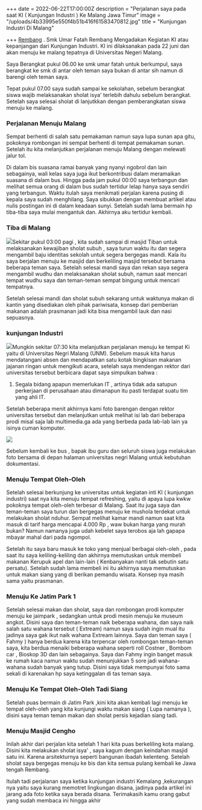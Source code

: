+++
date = 2022-06-22T17:00:00Z
description = "Perjalanan saya pada saat KI ( Kunjungan Industri ) Ke Malang Jawa Timur"
image = "/uploads/4b33995e550f4b51b416f61583470812.jpg"
title = "Kunjungan Industri Di Malang"

+++
[Rembang]() . Smk Umar Fatah Rembang Mengadakan Kegiatan KI atau kepanjangan dari Kunjungan Industri. KI ini dilaksanakan pada 22 juni dan akan menuju ke malang tepatnya di Universitas Negeri Malang.

Saya Berangkat pukul 06.00 ke smk umar fatah untuk berkumpul, saya berangkat ke smk di antar oleh teman saya bukan di antar sih namun di barengi oleh teman saya.

Tepat pukul 07.00 saya sudah sampai ke sekolahan, sebelum berangkat siswa wajib melaksanakan sholat isya' terlebih dahulu sebelum berangkat. Setelah saya selesai sholat di lanjutkkan dengan pemberangkatan siswa menuju ke malang.

### **Perjalanan Menuju Malang**

Sempat berhenti di salah satu pemakaman namun saya lupa sunan apa gitu, pokoknya rombongan ini sempat berhenti di tempat pemakaman sunan. Setelah itu kita melanjutkan perjalanan menuju Malang dengan melewati jalur tol.

Di dalam bis suasana ramai banyak yang nyanyi ngobrol dan lain sebagainya, wali kelas saya juga ikut berkontribusi dalam meramaikan suasana di dalam bus. Hingga pada jam pukul 00:00 saya terbangun dan melihat semua orang di dalam bus sudah tertidur lelap hanya saya sendiri yang terbangun. Waktu itulah saya menikmati perjalan karena pusing di kepala saya sudah menghilang. Saya sibukkan dengan membuat artikel atau nulis postingan ini di dalam keadaan sunyi. Setelah sudah lama bermain hp tiba-tiba saya mulai mengantuk dan. Akhirnya aku tertidur kembali.

### **Tiba di Malang**

![](/uploads/img-20220625-wa0086.jpg)Sekitar pukul 03:00 pagi , kita sudah sampai di masjid Tiban untuk melaksanakan kewajiban sholat subuh , saya turun waktu itu dan segera mengambil baju identitas sekolah untuk segera bergegas mandi. Kala itu saya berjalan menuju ke masjid dan berkeliling masjid tersebut bersama beberapa teman saya. Setelah selesai mandi saya dan rekan saya segera mengambil wudhu dan melaksanakan sholat subuh, namun saat mencari tempat wudhu saya dan teman-teman sempat bingung untuk mencari tempatnya.

Setelah selesai mandi dan sholat subuh sekarang untuk waktunya makan di kantin yang disediakan oleh pihak pariwisata, konsep dari pemberian makanan adalah prasmanan jadi kita bisa mengambil lauk dan nasi sepuasnya.

### **kunjungan Industri**

![](/uploads/img-20220625-wa0085.jpg)Mungkin sekitar 07:30 kita melanjutkan perjalanan menuju ke tempat Ki yaitu di Universitas Negri Malang (UNM). Sebelum masuk kita harus mendatangani absen dan mendapatkan satu kotak bingkisan makanan jajanan ringan untuk mengikuti acara, setelah saya mendengan rektor dari universitas tersebut berbicara dapat saya simpulkan bahwa :

1. Segala bidang apapun memerlukan IT , artinya tidak ada satupun perkerjaan di perusahaan atau dimanapun itu pasti terdapat suatu tim yang ahli IT.

Setelah beberapa menit akhirnya kami foto barengan dengan rektor universitas tersebut dan melanjutkan untuk melihat isi lab dari beberapa prodi misal saja lab multimedia.ga ada yang berbeda pada lab-lab lain ya isinya cuman komputer.

![](/uploads/img-20220625-wa0087.jpg)

Sebelum kembali ke bus , bapak ibu guru dan seluruh siswa juga melakukan foto bersama di depan halaman universitas negri Malang untuk kebutuhan dokumentasi.

### **Menuju Tempat Oleh-Oleh**

Setelah selesai berkunjung ke universitas untuk kegiatan inti KI ( kunjungan industri) saat nya kita menuju tempat refreshing, yaitu di apaya lupa kwkw pokoknya tempat oleh-oleh terbesar di Malang. Saat itu juga saya dan teman-teman saya turun dan bergegas menuju ke mushola terdekat untuk melakukan sholat nduhur. Sempat melihat kamar mandi namun saat kita masuk di tarif harga mencapai 4.000 Rp , waw bukan harga yang murah bukan? Namun namanya juga udah kebelet saya terobos aja lah gapapa mbayar mahal dari pada ngompol.

Setelah itu saya baru masuk ke toko yang menjual berbagai oleh-oleh , pada saat itu saya keliling-keliling dan akhirnya memutuskan untuk membeli makanan Kerupuk apel dan lain-lain ( Kenbanyakan nanti tak sebutin satu persatu). Setelah sudah lama membeli ini itu akhirnya saya memutuskan untuk makan siang yang di berikan pemandu wisata. Konsep nya masih sama yaitu prasmanan.

### **Menuju Ke Jatim Park 1**

Setelah selesai makan dan sholat, saya dan rombongan prodi komputer menuju ke jaimpark , sedangkan untuk prodi mesin menuju ke museum angkot. Disini saya dan teman-teman naik beberapa wahana, dan saya naik salah satu wahana tersebut ( Extream) namun saya sudah ingin mual itu jadinya saya gak ikut naik wahana Extream lainnya. Saya dan teman saya ( Fahmy ) hanya berdua karena kita terpencar oleh rombongan teman-teman saya, kita berdua menaiki beberapa wahana seperti roll Costner , Bombom car , Bioskop 3D dan lain sebagainya. Saya dan Fahmy ingin banget masuk ke rumah kaca namun waktu sudah menunjukkan 5 sore jadi wahana-wahana sudah banyak yang tutup. Disini saya tidak mempunyai foto sama sekali di karenakan hp saya ketinggalan di tas teman saya.

### **Menuju Ke Tempat Oleh-Oleh Tadi Siang**

Setelah puas bermain di Jatim Park ,kini kita akan kembali lagi menuju ke tempat oleh-oleh yang kita kunjungi waktu makan siang ( Lupa namanya ), disini saya teman teman makan dan sholat persis kejadian siang tadi.

### **Menuju Masjid Cengho**

Inilah akhir dari perjalan kita setelah 1 hari kita puas berkeliling kota malang. Disini kita melakukan sholat isya' , saya kagum dengan keindahan masjid satu ini. Karena arsitekturnya seperti bangunan ibadah kelenteng. Setelah sholat saya bergegas menuju ke bis dan kita semua pulang kembali ke Jawa tengah Rembang.

Itulah tadi perjalanan saya ketika kunjungan industri Kemalang ,kekurangan nya yaitu saya kurang memotret lingkungan disana, jadinya pada artikel ini jarang ada foto ketika saya berada disana. Terimakasih kamu orang gabut yang sudah membaca ini hingga akhir 
